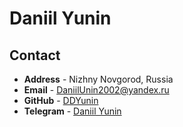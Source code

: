 # Daniil Yunin
## Contact
* **Address** - Nizhny Novgorod, Russia
* **Email** - DaniilUnin2002@yandex.ru
* **GitHub** - [DDYunin](https://github.com/DDYunin)
* **Telegram** - [Daniil Yunin](https://t.me/DDYunin)